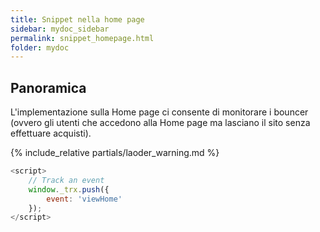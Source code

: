 ```yaml
---
title: Snippet nella home page
sidebar: mydoc_sidebar
permalink: snippet_homepage.html
folder: mydoc
---
```


## Panoramica
L'implementazione sulla Home page ci consente di monitorare i bouncer (ovvero gli utenti che  accedono alla Home page ma lasciano il sito senza effettuare acquisti). 

{% include_relative partials/laoder_warning.md %}

```js
<script>
    // Track an event
    window._trx.push({
        event: 'viewHome'
    });
</script>
```